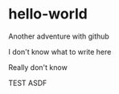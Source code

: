 # hello-world
Another adventure with github

I don't know what to write here

Really don't know

<p>TEST ASDF</p>